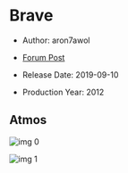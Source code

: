# Brave

* Author: aron7awol

* [Forum Post](https://www.avsforum.com/threads/bass-eq-for-filtered-movies.2995212/post-58544288)

* Release Date: 2019-09-10
* Production Year: 2012

## Atmos

![img 0](https://i.imgur.com/OLjaXZH.jpg)

![img 1](https://i.imgur.com/qJn1q0b.png)

